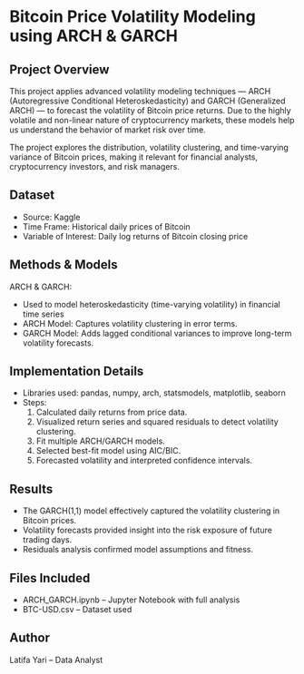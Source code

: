 # Bitcoin Price Volatility Modeling using ARCH & GARCH

## Project Overview
This project applies advanced volatility modeling techniques — ARCH (Autoregressive Conditional Heteroskedasticity) and GARCH (Generalized ARCH) — to forecast the volatility of Bitcoin price returns. Due to the highly volatile and non-linear nature of cryptocurrency markets, these models help us understand the behavior of market risk over time.

The project explores the distribution, volatility clustering, and time-varying variance of Bitcoin prices, making it relevant for financial analysts, cryptocurrency investors, and risk managers.

## Dataset
- Source: Kaggle
- Time Frame: Historical daily prices of Bitcoin
- Variable of Interest: Daily log returns of Bitcoin closing price

## Methods & Models
ARCH & GARCH:
- Used to model heteroskedasticity (time-varying volatility) in financial time series
- ARCH Model: Captures volatility clustering in error terms.
- GARCH Model: Adds lagged conditional variances to improve long-term volatility forecasts.

## Implementation Details
- Libraries used: pandas, numpy, arch, statsmodels, matplotlib, seaborn
- Steps:
  1. Calculated daily returns from price data.
  2. Visualized return series and squared residuals to detect volatility clustering.
  3. Fit multiple ARCH/GARCH models.
  4. Selected best-fit model using AIC/BIC.
  5. Forecasted volatility and interpreted confidence intervals.

## Results
- The GARCH(1,1) model effectively captured the volatility clustering in Bitcoin prices.
- Volatility forecasts provided insight into the risk exposure of future trading days.
- Residuals analysis confirmed model assumptions and fitness.

## Files Included
- ARCH_GARCH.ipynb – Jupyter Notebook with full analysis
- BTC-USD.csv – Dataset used


## Author
Latifa Yari – Data Analyst 
